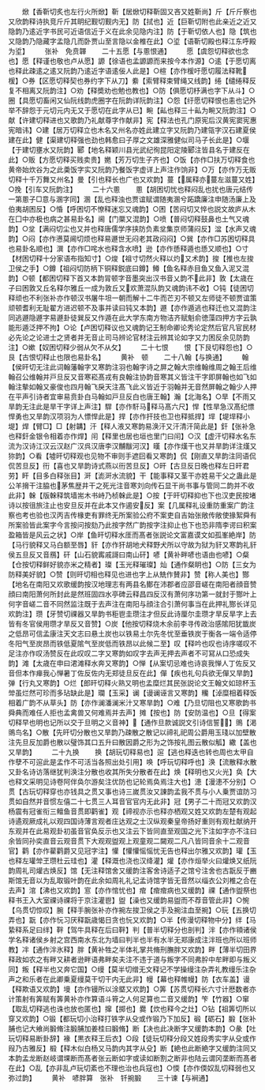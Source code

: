 <!-- { "loadSidebar": true } -->
　　焮【香靳切炙也左行火所焮】靳【居焮切释靳固又吝又姓靳尚】斤【斤斤察也又欣韵释诗执竞斤斤其眀纪觐切觐内无】防【拭也】近【巨靳切附也此亲近之近又隐韵乃逺近字书民可近语信近于义在此余见隐内注】防【于靳切依人也】隐【筑也又隐韵乃隐藏字孟隐几而卧贾山至言隐以金椎在此】○垽【语靳切殿也释江东呼殿为垽】
　　张补　免贲韗
　　二十五愿【与慁恨通】
　　愿【虞怨切释欲也念也】愿【释谨也敬也卢从愿】謜【徐语也孟謜謜而来按今本作源】○逺【于愿切离也释此疎逺之逺又阮韵乃逺近字语逺佞人此是】○楦【亦作楥吁愿切履法释靴楥】○券【区愿切释契也券约字下从刀】絭【索臂释束臂绳又线韵】绻【缱绻释反复不相离又阮韵注】○劝【释奬劝也勉也教也】○防【俱愿切杼满也字下从斗】○圈【具愿切畜闲又仙阮线韵虎圈字在阮韵详阮韵注】○怨【纡愿切释恨也恚也记外举不辞怨于元切元内无又于愿切在此字从已】畹【畆也释三十畆为畹又阮韵注】○献【许建切释进也又歌韵乃礼献尊字作献非】宪【释法也孔门原宪后汉黄宪窦宪惠宪暗讳】○建【居万切释立也木名又州名亦姓此建立字又阮韵乃建瓴字汉石建夏侯建在此】健【渠建切释强也劲也韩愈曰子厚之文雄深雅健似司马子长此是】○堰【于建切壅水又阮韵】郾【地名释颖川县光武纪徇昆阳定陵郾注皆县名于建反在此】○贩【方愿切释买贱卖贵】嬎【芳万切生子齐也】○饭【亦作□扶万切释食也黄帝始炊谷为之此羮饭字实又阮韵乃餐饭字虚详上声注作饷非】○万【亦作万无贩切释十千万舞又州名】曼【引也释长也广也又欢韵】蔓【属释亦蔓左滋蔓又姓】○挽【引车又阮韵注】
　　二十六慁
　　慁【胡困切忧也释闷乱也扰也唐元结传一第慁子□意与溷字同】溷【乱也释浊也贾谊赋谓随夷溷兮跖蹻廉注申随汤廉上及伯夷胡困反】○惛【呼困切不憭释迷忘又魂韵】○困【苦闷切又悴也説文故庐从木在囗中亦极也病之甚易卦名】阃【门橜又混韵】○喷【普闷切释鼓鼻也土气又魂韵】○坌【满闷切尘也又并也释唐儒学序挟防负素坌集京师蒲闷反】湓【水声又魂韵】○闷【亦作懑莫阃切烦也释易遯世无闷老其政闷闷】○巽【亦作□苏困切释具也易卦名顺也】潠【亦作□咤水也释含水喷】逊【亦作愻释遁也愻又顺也】○寸【材困切释十分家语布指知寸】○焌【祖寸切然火释以灼又术韵】捘【推也左捘卫侯之手】○鐏【祖闷切防柄下铜释鋭底曰鐏】鳟【鱼名释赤目鱼又鱼入泥又混韵】○顿【都困切释下首又本韵冐顿字音墨突出汉书音乂韵不此非】敦【太歳在子曰困敦又丘名释尔雅丘一成为敦丘又欢萧混队韵又魂韵讳不收】○钝【徒困切释顽也不利张补亦作顿汉书屠牛坦一朝而解十二牛而芒刃不顿又左师徒不顿贾谊策顽顿耆利无耻翟方进迟顿不及事并读曰钝又本韵】遯【亦作遁逃也释迁也又混韵注同逃遯隐遯字易遯卦徒巽反又作遁在此大学东南方物洁齐赋魁俞徳藻四押方字云孰能形遁泛押不拘】○论【卢困切释议也又魂韵记王制命卿论秀论定然后官凡官民材必先论之论进士之贤者并无音止司马辨论官材注云辨其论如字又力困反余见防韵注】○嫰【奴困切释少弱从欠不从攵】
　　二十七恨
　　恨【下艮切释怨也】○艮【古恨切释止也限也易卦名】
　　黄补　顿
　　二十八翰【与换通】
　　翰【侯旰切无注此词翰藩翰字又寒韵注羽也翰字诗之屏之翰大宗维翰维周之翰王后维翰召公维翰并戸旦反又音寒崧髙戎有良翰注协韵音寒其义皆注干字即屏翰也如飞如翰注摰如翰又豪俊也四月翰飞戾天注髙飞此义皆近于羽翰并无音然屏翰之翰少人押在平声引诗者宜审易贲卦白马翰如戸旦反白也唐王翰】瀚【北海名】○旱【不雨又旱韵无注此是旱干字详上声注】駻【亦作馯马释马髙六尺】悍【性旱急汉髙纪慓悍勇也又旱韵汉项羽为人慓悍此是】捍【亦作扞技也卫也释抵捍】垾【堤垾释小堤】焊【臂□】□【射韝】汗【释人液又寒韵易涣汗又汗清汗简此是】釬【张补急也释釬金银令相着亦作焊】闬【释里也居也垣也里门曰闬】○汉【虚汗切释水名东流为汉诗江汉云汉赵广汉呉汉唐李汉黼黻河汉】暵【亦作熯干也又并旱韵详注熯又狝韵】○看【墟旰切释观也见物不审则手遮囙看又寒韵】侃【刚直又旱韵注同语侃侃苦旦反】衎【喜也又旱韵诗式燕以衎苦旦反】○旰【古旦反日晚也释左日旰君劳】盰【目多白释张目】涆【滮涆水流貌】干【能事释又茎干亦姓易干父之蛊此是公羊搚干注脇也茅焦歴井干之死光注音寒刘向传石显干尚书事与管同二韵并不收此非】榦【版榦释筑墙耑木书峙乃桢榦此是】○按【于旰切释抑也下也汉吏民按堵诗以按徂旅注止也安旦反并在此本又作遏安反】案【几属释礼设重防重案广韵注察也考也验也汉丙吉传椽吏有罪终无所案验公府不案吏自吉始张敞传敞使掾絮舜有所案验皆此案字今言按问按劾乃此按字然广韵按字注抑止也下也恐非隋李谔曰积案盈箱皆是风云之状】○岸【鱼旰切释水厓而髙者张説论文富嘉谟文如孤峯絶岸】防【马行貌释又马白额至唇】豻【亦作犴胡地犬释野犬所以守故为狱为豻又寒韵礼豻侯五旦反又音鴈】矸【山石貌寗戚謌曰南山矸】喭【黄补畔喭也语由也喭】○粲【仓按切释鲜好貌亦米之精者】璨【玉光释璀璨】灿【通作粲眀也】○防【三女为防释美好貌】○赞【则旰切相也释见也进也字上从兟作賛非】赞【称人美也】酂【地名在南阳又欢歌缓韵按汉地理志有两县名鄼在沛郡者应邵音嵯在南阳者顔音赞顔曰南阳萧何所封此是然班固四水亭碑云释昌四反汉有萧何序功第一就封于酂叶上何字音嵯二音不同然监注既于去声注在南阳与顔注合引萧何事当在此押礼酂长详见欢韵注】瓒【牙赞切祼器又旱韵书秬鬯圭瓒注才但反此诗厘尔圭瓒才旱反旱字上去皆有冬官侯用瓒才旱反又音赞】○炭【他按切释烧木余前李寻传政治感隂阳犹韱炭之低昂可信孟康注天文志曰悬土炭也以铁易土尔先冬忧至垂铁炭于衡各一端令适停冬阳气至炭昂而铁低夏隂气至炭低而铁昂以此候二至】叹【释吟也叹也诗序嗟叹不足注亦作叹汤赞反在此叹叹二字又寒韵如叹字去声无押去声者不可冩从口恐成失韵】滩【太歳在申曰涒滩释水奔又寒韵】○惮【从案切忌难也诗哀我惮人丁佐反又音但本作瘅我心惮暑丁佐反佐内无郑徒旦反在此】僤【疾也礼句兵欲无僤又旱韵】弹【行丸又寒韵】○烂【郎旰切释火熟又明也孟糜烂其民张説论文王翰文如琼杯玉斚虽烂然可珍而多玷缺此是】瓓【玉采】谰【谩谰诬言又寒韵】糷【淖糜相着释饭相着广韵不从草头】防【亦作澜潘澜米汁又寒旱韵】○难【乃旦切阻也又寒歌韵书舜典而难任人拒也孟禽兽又何难焉并去声】摊【按也】防【安防温也】○旦【得案切释早也明也记所以交于旦明之义音神】【通作旦款诚説文引诗信誓】鴠【渇鴠鸟名】○散【先旰切分散也又旱韵乃疎散之散记以禘礼祀周公爵用玉琖以加壁散注先旦反加爵也散以璧饰其口五升曰散因爵之形为之饰按礼图云散似觚】繖【盖也又旱韵】
　　二十九换
　　换【胡玩切释易也】逭【逃也释迭也转也周也太甲自作孽不可逭此是孟作不可活当各照出处引用】唤【呼玩切释呼也】涣【流散释水散又卦名诗访落继犹判涣注分散也收其所失分散者在此】焕【释明也又火光】奂【大也释文采明见诗卷阿伴奂尔游矣注优防也记轮焉奂焉注大也】漶【漫漶不分别】○贯【古玩切释穿也亦钱具之贯又事也诗三嵗贯汝又諌韵孟我不贯与小人乗贾谊防习贯如自然并音惯左僖二十七贯三人耳音官官内无此非】冠【男子二十而冠又欢韵汉杨震有冠雀衔三鳣鱼音贯即鹳雀】观【禘视亦示也释亦栖观又姓又欢韵左楚有观起诗遹观厥成礼以观四国诗薄言观者庄达观之士汉纵观秦皇帝扬好重则有观杜献纳开东观并在此易观卦初虽音官奂反示也又注云下皆同直至观国之光下注如字亦不注曰余皆同孙奕直音云观音贯下大观观盥观上观童观二闚观二凡八皆同音余十二观音官】鹳【亦作雚鹳爵又见冠字注】懽【懽懽愮愮忧无告也释出尔雅又欢韵】瓘【玉也释左瓘斚玊瓒杜云珪也】灌【释溉也浇也汉绛灌】爟【亦作烜举火曰爟焕又纸阮韵周礼司爟古焕反】馆【无注释馆舍又缓韵注客舍诗适子之馆兮注舍也古翫反于豳斯馆无音以为乱取锻叶韵在此余如周礼礼记孟诗馆字皆无音然以缁衣公刘椎之合在去声】涫【沸也又欢韵】悹【亦作悺忧也】痯【痯痯病也又缓韵】祼【通作盥祭也释书王入大室祼诗祼将于京注灌鬯】盥【澡也又缓韵易盥而不荐音管此非】○惋【乌贯切惊叹】腕【释手腕张补亦作捥左捘卫侯之手及捥注血至捥】○玩【五换切弄也】翫【亦作忨习厌释翫歳愒日贪也忨又欢韵】○半【传漫切释物中分】绊【马絷释系足曰绊】靽【驾牛具释在后曰靽】判【普半切释分也剖判】泮【亦作頖诸侯学名释诸侯乡射之宫西南水东北为墙曰判半也半有水半无郑康成注泮班也所以班师教】冸【通作泮氷释】胖【黄补牲之半体礼掌共脩刑膴胖又欢韵】畔【薄半切田界释政如农之有畔又耕者逊畔语弗畔矣夫注不违于道与叛字不同弗肸中牟畔即与叛义同】叛【释半也又奔它国】○缦【莫半切缯无文释记不学操缦注杂弄礼教缦乐注杂声之和乐者在此卿乗夏缦莫干切干内无此非】幔【幕也释帷幔】防【衣车盖】谩【释欺语又欢韵】墁【亦作镘所以涂塈又欢韵】○筭【苏贯切释长六寸计厯数者亦计策射有筭赋有筭黄补亦作算语斗筲之人何足算也二音又缓韵】笇【竹器】○窜【取乱切释逃也诛也放也匿也】撺【掷也】爨【炊也释今之灶】○钻【祖筭切所以穿又欢韵】○锻【都玩切小治释打铁字从殳或作锻乃下加反】碫【砺石】腶【张补脯也记大飨尚腶脩注腶脯加姜桂曰腶脩】断【决也此决断字又缓韵本韵】○彖【吐玩切释易断卦辞】褖【黒衣释王后衣】○段【徒玩切释分段又姓段秀实字从殳或作叚乃古雅反】椴【释木似白杨又马韵内其字从殳】断【絶也此断絶字又缓韵注同又本韵孟龙断赵岐谓堁断而髙者张云断如字或读如断割之断非也陆云谓冈垄断而髙者在此】○乱【亦非乱卢玩切紊也不理也治也兵寇也】○愞【亦作偄奴乱切释弱也又弥过韵】
　　黄补　喭胖算　张补　钎捥腶
　　三十谏【与裥通】
